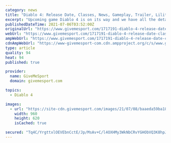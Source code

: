 ```yaml
---
category: news
title: "Diablo 4: Release Date, Classes, News, Gameplay, Trailer, Lilith and Everything You Need To Know"
excerpt: "Upcoming game Diablo 4 is on its way and we have all the details you need to know before its release here. The dungeon crawler action role-playing game is part of the great Diablo franchise and ..."
publishedDateTime: 2021-07-06T03:52:00Z
originalUrl: "https://www.givemesport.com/1717191-diablo-4-release-date-classes-news-gameplay-trailer-lilith-and-everything-you-need-to-know"
webUrl: "https://www.givemesport.com/1717191-diablo-4-release-date-classes-news-gameplay-trailer-lilith-and-everything-you-need-to-know"
ampWebUrl: "https://www.givemesport.com/1717191-diablo-4-release-date-classes-news-gameplay-trailer-lilith-and-everything-you-need-to-know?amp"
cdnAmpWebUrl: "https://www-givemesport-com.cdn.ampproject.org/c/s/www.givemesport.com/1717191-diablo-4-release-date-classes-news-gameplay-trailer-lilith-and-everything-you-need-to-know?amp"
type: article
quality: 94
heat: 94
published: true

provider:
  name: GiveMeSport
  domain: givemesport.com

topics:
  - Diablo 4

images:
  - url: "https://site-cdn.givemesport.com/images/21/07/08/baaeda59ba18990da0a3e6d708ab849d/960.jpg"
    width: 960
    height: 620
    isCached: true

secured: "Tq4C/YrgttxlOEVEbnCctE/Jp/MsAv+C/l4OXHMy3WkNbCRvYGHObVQ3K8hpJGrDyBeGrjdQLARErdIIa6SRR/E/S3BBB0r0vj1syI1KaNmMIz+t5jhif2UriygpubmCJBGZC57PkRxQDuiwxWUkQjUyT/zeuCLdQyQG097aCDbL729PQDTisv3mj9lAEeXxDDIT/MlecZ+AePQJk9XTGVMutjKj9Y/NjLmcqwFnxTR0SnASbVePRjUfyWuc69eVd83q9YwzilSQNM96YKe/ilYt6qqUaHz1tbJ6LIoTic2T6lMSDNNBZiNNRT+mDjS7eoMGD60IYjBmMhhf91/RsY62h3UudsZN1wIiaIzWesI=;/m31A9VXRZ9ydVJhA0E7WQ=="
---
```


